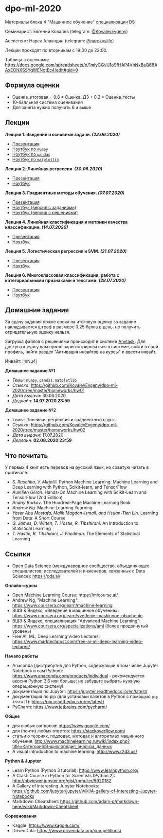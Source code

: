 # dpo-ml-2020
Материалы блока 4 "Машинное обучение" [специализации DS](https://cs.hse.ru/dpo/datascientist)

Семинарист: Евгений Ковалев (telegram: [@KovalevEvgeny](https://t.me/KovalevEvgeny))

Ассистент: Нарек Алвандян (telegram: [@narekvslife](https://t.me/narekvslife))

Лекции проходят по вторникам с 19:00 до 22:00.

Таблица с оценками: https://docs.google.com/spreadsheets/d/1miyCGvU1o9fHAP4VhNxBaQ68AAxEONXSSYgWENgtEc4/edit#gid=0

## Формула оценки

- Оценка_итоговая = 0.8 * Оценка_ДЗ + 0.2 * Оценка_тесты
- 10-балльная система оценивания
- Для зачета нужно получить 6 и выше

## Лекции

**Лекция 1. Введение и основные задачи. _(23.06.2020)_**

- [Презентация](https://nbviewer.jupyter.org/github/KovalevEvgeny/dpo-ml-2020/blob/master/lectures/lecture01-intro.pdf)
- [Ноутбук по `numpy`](https://nbviewer.jupyter.org/github/KovalevEvgeny/dpo-ml-2020/blob/master/seminars/sem01_intro/sem01_numpy.ipynb)
- [Ноутбук по `pandas`](https://nbviewer.jupyter.org/github/KovalevEvgeny/dpo-ml-2020/blob/master/seminars/sem01_intro/sem01_pandas.ipynb)
- [Ноутбук по `matplotlib`](https://nbviewer.jupyter.org/github/KovalevEvgeny/dpo-ml-2020/blob/master/seminars/sem01_intro/sem01_matplotlib.ipynb)

**Лекция 2. Линейная регрессия. _(30.06.2020)_**

- [Презентация](https://nbviewer.jupyter.org/github/KovalevEvgeny/dpo-ml-2020/blob/master/lectures/lecture02-linreg.pdf)
- [Ноутбук](https://nbviewer.jupyter.org/github/KovalevEvgeny/dpo-ml-2020/blob/master/seminars/sem02_linreg/sem02_linreg.ipynb)

**Лекция 3. Градиентные методы обучения. _(07.07.2020)_**

- [Презентация](https://nbviewer.jupyter.org/github/KovalevEvgeny/dpo-ml-2020/blob/master/lectures/lecture03-grads.pdf)
- [Ноутбук (версия с заданиями)](https://nbviewer.jupyter.org/github/KovalevEvgeny/dpo-ml-2020/blob/master/seminars/sem03_grads/sem03_grads.ipynb)
- [Ноутбук (версия с решениями)](https://nbviewer.jupyter.org/github/KovalevEvgeny/dpo-ml-2020/blob/master/seminars/sem03_grads/sem03_grads-solved.ipynb)

**Лекция 4. Линейная классификация и метрики качества классификации. _(14.07.2020)_**

- [Презентация](https://nbviewer.jupyter.org/github/KovalevEvgeny/dpo-ml-2020/blob/master/lectures/lecture04-linclass.pdf)
- [Ноутбук](https://nbviewer.jupyter.org/github/KovalevEvgeny/dpo-ml-2020/blob/master/seminars/sem04_linclass/sem04_linclass.ipynb)

**Лекция 5. Логистическая регрессия и SVM. _(21.07.2020)_**

- [Презентация](https://nbviewer.jupyter.org/github/KovalevEvgeny/dpo-ml-2020/blob/master/lectures/lecture05-logreg_svm.pdf)
- [Ноутбук](https://nbviewer.jupyter.org/github/KovalevEvgeny/dpo-ml-2020/blob/master/seminars/sem05_linclass_svm/sem05_logreg_svm.ipynb)

**Лекция 6. Многоклассовая классификация, работа с категориальными признаками и текстами. _(28.07.2020)_**

- [Презентация](https://nbviewer.jupyter.org/github/KovalevEvgeny/dpo-ml-2020/blob/master/lectures/lecture06-multiclass_categorical.pdf)
- [Ноутбук](https://nbviewer.jupyter.org/github/KovalevEvgeny/dpo-ml-2020/blob/master/seminars/sem06_texts/sem06_texts.ipynb)

## Домашние задания

За сдачу задания позже срока на итоговую оценку за задание накладывается штраф в размере 0.25 балла в день, но получить отрицательную оценку нельзя.

Загрузка файлов с решениями происходит в системе [Anytask](https://anytask.org/). Для доступа к курсу вам нужно зарегистрироваться в системе, войти в свой профиль, найти раздел "Активация инвайтов на курсы" и ввести инвайт.

Инвайт: lInNu4j

**Домашнее задание №1**

- *Темы:* `numpy`, `pandas`, `matplotlib`
- *Ссылка:* https://github.com/KovalevEvgeny/dpo-ml-2020/tree/master/homeworks/hw01
- *Дата выдачи:* 30.06.2020
- *Дедлайн:* **14.07.2020 23:59**

**Домашнее задание №2**

- *Темы:* Линейная регрессия и градиентный спуск
- *Ссылка:* https://github.com/KovalevEvgeny/dpo-ml-2020/tree/master/homeworks/hw02
- *Дата выдачи:* 17.07.2020
- *Дедлайн:* **02.08.2020 23:59**

## Что почитать

У первых 4 книг есть перевод на русский язык, но советую читать в оригинале.

- *S. Raschka, V. Mirjalili.* Python Machine Learning: Machine Learning and Deep Learning with Python, Scikit-learn, and TensorFlow
- *Aurélien Géron*. Hands-On Machine Learning with Scikit-Learn and TensorFlow (2nd Edition)
- *Andriy Burkov*. The Hundred-Page Machine Learning Book
- *Andrew Ng*. Machine Learning Yearning
- *Yaser Abu Mostafa, Malik Magdon-Ismail, and Hsuan-Tien Lin*. Learning from Data: A Short Course
- *G. James, D. Witten, T. Hastie, R. Tibshirani*. An Introduction to Statistical Learning
- *T. Hastie, R. Tibshirani, J. Friedman*. The Elements of Statistical Learning

## Ссылки

- Open Data Science (международное сообщество, объединяющее специалистов, исследователей и инженеров, связанных с Data Science): https://ods.ai/

**Онлайн-курсы**

- Open Machine Learning Course: https://mlcourse.ai/
- Andrew Ng, "Machine Learning": https://www.coursera.org/learn/machine-learning
- ВШЭ & Яндекс, «Введение в машинное обучение»: https://www.coursera.org/learn/vvedenie-mashinnoe-obuchenie
- ВШЭ & Яндекс, специализация "Advanced Machine Learning": https://www.coursera.org/specializations/aml (более продвинутый уровень)
- Free AI, ML, Deep Learning Video Lectures: https://www.marktechpost.com/free-ai-ml-deep-learning-video-lectures/

**Начало работы**

- Anaconda (дистрибутив для Python, содержащий в том числе Jupyter Notebook и сам Python): https://www.anaconda.com/products/individual - рекомендуется версия Python 3.6 или больше; не забудьте выбрать нужную операционную систему!
- документация по Jupyter: https://jupyter.readthedocs.io/en/latest/
- документация по pip (для установки пакетов в Python с помощью `pip install`): https://pip.readthedocs.io/en/latest/
- PyCharm: https://www.jetbrains.com/pycharm/

**Общее**

- для любых вопросов: https://www.google.com/
- для (почти) любых ответов: https://stackoverflow.com/
- статьи о теориях, подходах, методах и алгоритмах машинного обучения: http://www.machinelearning.ru/wiki/index.php?title=Категория:Энциклопедия_анализа_данных
- A visual introduction to machine learning: http://www.r2d3.us/

**Python & Jupyter**

- Learn Python (Python 3 tutorial): https://www.learnpython.org/
- A Crash Course in Python for Scientists (Python 2): http://nbviewer.jupyter.org/gist/rpmuller/5920182
- A Gallery of interesting Jupyter Notebooks: https://github.com/jupyter/jupyter/wiki/A-gallery-of-interesting-Jupyter-Notebooks
- Markdown Cheatsheet: https://github.com/adam-p/markdown-here/wiki/Markdown-Cheatsheet

**Соревнования**

- Kaggle: https://www.kaggle.com/
- DrivenData: https://www.drivendata.org/competitions/
